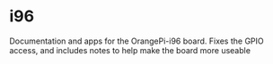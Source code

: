 # i96

Documentation and apps for the OrangePi-i96 board. Fixes the GPIO access, and includes notes to help make the board more useable
